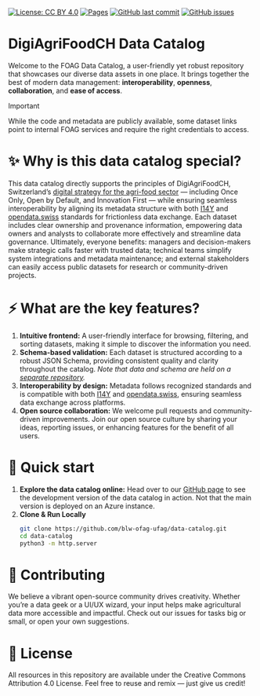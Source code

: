 [![License: CC BY 4.0](https://img.shields.io/badge/License-CC%20BY%204.0-lightgrey.svg)](https://creativecommons.org/licenses/by/4.0/)
[![Pages](https://img.shields.io/github/deployments/blw-ofag-ufag/data-catalog/github-pages?label=GitHub%20Pages)](https://blw-ofag-ufag.github.io/data-catalog/)
[![GitHub last commit](https://img.shields.io/github/last-commit/blw-ofag-ufag/data-catalog.svg)](https://github.com/blw-ofag-ufag/data-catalog/commits)
[![GitHub issues](https://img.shields.io/github/issues/blw-ofag-ufag/data-catalog.svg)](https://github.com/blw-ofag-ufag/data-catalog/issues)


DigiAgriFoodCH Data Catalog
===========================

Welcome to the FOAG Data Catalog, a user-friendly yet robust repository that showcases our diverse data assets in one place. It brings together the best of modern data management: **interoperability**, **openness**, **collaboration**, and **ease of access**.

> [!IMPORTANT]
> While the code and metadata are publicly available, some dataset links point to internal FOAG services and require the right credentials to access.

# ✨ Why is this data catalog special?

This data catalog directly supports the principles of DigiAgriFoodCH, Switzerland’s [digital strategy for the agri-food sector](https://digiagrifood.ch/digiknowhow/digitalisierungsstrategie) — including Once Only, Open by Default, and Innovation First — while ensuring seamless interoperability by aligning its metadata structure with both [I14Y](https://www.i14y.admin.ch/) and [opendata.swiss](https://opendata.swiss) standards for frictionless data exchange.
Each dataset includes clear ownership and provenance information, empowering data owners and analysts to collaborate more effectively and streamline data governance.
Ultimately, everyone benefits: managers and decision-makers make strategic calls faster with trusted data; technical teams simplify system integrations and metadata maintenance; and external stakeholders can easily access public datasets for research or community-driven projects.

# ⚡ What are the key features?

1. **Intuitive frontend:** A user-friendly interface for browsing, filtering, and sorting datasets, making it simple to discover the information you need.
2. **Schema-based validation:** Each dataset is structured according to a robust JSON Schema, providing consistent quality and clarity throughout the catalog. *Note that data and schema are held on a [separate repository](https://github.com/blw-ofag-ufag/metadata).*
3. **Interoperability by design:** Metadata follows recognized standards and is compatible with both [I14Y](https://www.i14y.admin.ch/) and [opendata.swiss](https://opendata.swiss), ensuring seamless data exchange across platforms.
4. **Open source collaboration:** We welcome pull requests and community-driven improvements. Join our open source culture by sharing your ideas, reporting issues, or enhancing features for the benefit of all users.

# 🚀 Quick start

1. **Explore the data catalog online:** Head over to our [GitHub page](https://blw-ofag-ufag.github.io/data-catalog/index.html?lang=en&sort=issued-desc) to see the development version of the data catalog in action. Not that the main version is deployed on an Azure instance.
2. **Clone & Run Locally**  
   ```bash
   git clone https://github.com/blw-ofag-ufag/data-catalog.git
   cd data-catalog
   python3 -m http.server
   ```

# 🤝 Contributing

We believe a vibrant open-source community drives creativity.
Whether you’re a data geek or a UI/UX wizard, your input helps make agricultural data more accessible and impactful.
Check out our issues for tasks big or small, or open your own suggestions.

# 📜 License

All resources in this repository are available under the Creative Commons Attribution 4.0 License.
Feel free to reuse and remix — just give us credit!
